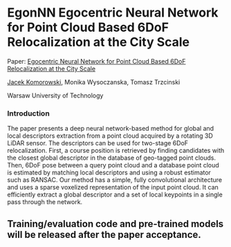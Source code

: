 # EgonNN Egocentric Neural Network for Point Cloud Based 6DoF Relocalization at the City Scale

Paper: [Egocentric Neural Network for Point Cloud Based 6DoF Relocalization at the City Scale](http://arxiv.org/xxxxxxx) 

[Jacek Komorowski](mailto:jacek.komorowski@pw.edu.pl), Monika Wysoczanska, Tomasz Trzcinski

Warsaw University of Technology

### Introduction
The paper presents a deep neural network-based method for global and local descriptors extraction from a point cloud acquired by a rotating 3D LiDAR sensor.
The descriptors can be used for two-stage 6DoF relocalization. First, a course position is retrieved by finding candidates with the closest global descriptor in the database of geo-tagged point clouds. Then, 6DoF pose between a query point cloud and a database point cloud is estimated by matching local descriptors and using a robust estimator such as RANSAC.
Our method has a simple, fully convolutional architecture and uses a sparse voxelized representation of the input point cloud. It can efficiently extract a global descriptor and a set of local keypoints in a single pass through the network.

## Training/evaluation code and pre-trained models will be released after the paper acceptance.
